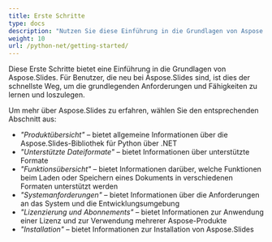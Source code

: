 ```yaml
---
title: Erste Schritte
type: docs
description: "Nutzen Sie diese Einführung in die Grundlagen von Aspose.Slides für Python über .NET, um den Wert von Aspose.Slides für Ihr Unternehmen zu erkennen."
weight: 10
url: /python-net/getting-started/
---
```


Diese Erste Schritte bietet eine Einführung in die Grundlagen von Aspose.Slides. Für Benutzer, die neu bei Aspose.Slides sind, ist dies der schnellste Weg, um die grundlegenden Anforderungen und Fähigkeiten zu lernen und loszulegen.

Um mehr über Aspose.Slides zu erfahren, wählen Sie den entsprechenden Abschnitt aus:

- *"Produktübersicht"* – bietet allgemeine Informationen über die Aspose.Slides-Bibliothek für Python über .NET
- *"Unterstützte Dateiformate"* – bietet Informationen über unterstützte Formate
- *"Funktionsübersicht"* – bietet Informationen darüber, welche Funktionen beim Laden oder Speichern eines Dokuments in verschiedenen Formaten unterstützt werden
- *"Systemanforderungen"* – bietet Informationen über die Anforderungen an das System und die Entwicklungsumgebung
- *"Lizenzierung und Abonnements"* – bietet Informationen zur Anwendung einer Lizenz und zur Verwendung mehrerer Aspose-Produkte
- *"Installation"* – bietet Informationen zur Installation von Aspose.Slides